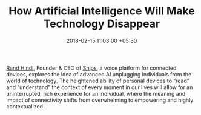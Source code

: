 ﻿---
title: How Artificial Intelligence Will Make Technology Disappear
date: 2018-02-15 11:03:00 +05:30
tags:
- artificial intelligence
- AI
- ubiquitous computing
- connected devices
Image: "/uploads/interview.jpg"
Description: The era of “ubiquitous computing” will bring context-aware AI to power
  the uninterrupted, rich experiences of everyday life.
Person: Elena Mesropyan
category:
- Enabling Technologies
Companies:
- Snips
Markets:
- Europe
- US
- Asia
- North America
Is Featured: true
Video: https://www.youtube.com/embed/U88Ya9krtBk
---

[Rand Hindi](https://www.linkedin.com/in/randhindi/), Founder & CEO of [Snips](https://snips.ai/), a voice platform for connected devices, explores the idea of advanced AI unplugging individuals from the world of technology. The heightened ability of personal devices to “read” and “understand” the context of every moment in our lives will allow for an uninterrupted, rich experience for an individual, where the meaning and impact of connectivity shifts from overwhelming to empowering and highly contextualized.